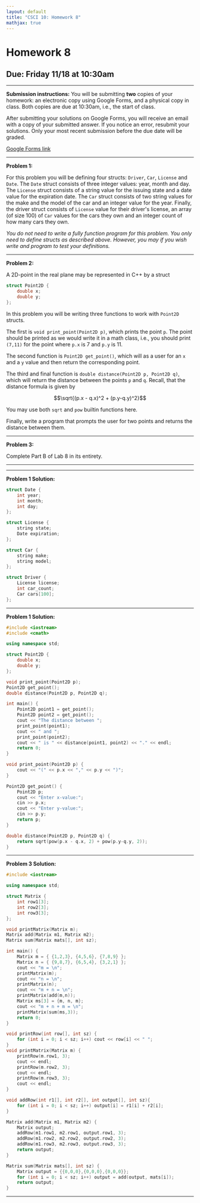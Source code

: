 ```yaml
---
layout: default
title: "CSCI 10: Homework 8"
mathjax: true
---
```


# Homework 8

## Due: Friday 11/18 at 10:30am

---

__Submission instructions:__ You will be submitting __two__ copies of your
homework: an electronic copy using Google Forms, and a physical copy in class.
Both copies are due at 10:30am, i.e., the start of class.

After submitting your solutions on Google Forms, you will receive an email with
a copy of your submitted answer. If you notice an error, resubmit your solutions.
Only your most recent submission before the due date will be graded.

[Google Forms link](https://docs.google.com/a/scu.edu/forms/d/e/1FAIpQLSclxPRl2_HbSZLRfFcB0syPsB6nq_kuCCCLCmdqhNIp3eXPSw/viewform)

---

__Problem 1:__

For this problem you will be defining four structs: `Driver`, `Car`, `License`
and `Date`. The `Date` struct consists of three integer values: year, month and day.
The `License` struct consists of a string value for the issuing state and a date
value for the expiration date. The `Car` struct consists of two string values for
the make and the model of the car and an integer value for the year. Finally, the
driver struct consists of `License` value for their driver's license, an array
(of size 100) of `Car` values for the cars they own and an integer count of how
many cars they own.

_You do not need to write a fully function program for this problem. You only
need to define structs as described above. However, you may if you wish write
and program to test your definitions._

---

__Problem 2:__

A 2D-point in the real plane may be represented in C++ by a struct

```cpp
struct Point2D {
    double x;
    double y;
};
```

In this problem you will be writing three functions to work with `Point2D` structs.

The first is `void print_point(Point2D p)`, which prints the point `p`. The point
should be printed as we would write it in a math class, i.e., you should print
`(7,11)` for the point where `p.x` is 7 and `p.y` is 11.

The second function is `Point2D get_point()`, which will as a user for an `x` and
a `y` value and then return the corresponding point.

The third and final function is `double distance(Point2D p, Point2D q)`, which
will return the distance between the points `p` and `q`. Recall, that the distance
formula is given by

$$\sqrt{(p.x - q.x)^2 + (p.y-q.y)^2}$$

You may use both `sqrt` and `pow` builtin functions here.

Finally, write a program that prompts the user for two points and returns the
distance between them.

---

__Problem 3:__

Complete Part B of Lab 8 in its entirety.

---

---

__Problem 1 Solution:__

```cpp
struct Date {
    int year;
    int month;
    int day;
};

struct License {
    string state;
    Date expiration;
};

struct Car {
    string make;
    string model;
};

struct Driver {
    License license;
    int car_count;
    Car cars[100];
};
```

---

__Problem 1 Solution:__

```cpp
#include <iostream>
#include <cmath>

using namespace std;

struct Point2D {
    double x;
    double y;
};

void print_point(Point2D p);
Point2D get_point();
double distance(Point2D p, Point2D q);

int main() {
    Point2D point1 = get_point();
    Point2D point2 = get_point();
    cout << "The distance between ";
    print_point(point1);
    cout << " and ";
    print_point(point2);
    cout << " is " << distance(point1, point2) << "." << endl;
    return 0;
}

void print_point(Point2D p) {
    cout << "(" << p.x << "," << p.y << ")";
}

Point2D get_point() {
    Point2D p;
    cout << "Enter x-value:";
    cin >> p.x;
    cout << "Enter y-value:";
    cin >> p.y;
    return p;
}

double distance(Point2D p, Point2D q) {
    return sqrt(pow(p.x - q.x, 2) + pow(p.y-q.y, 2));
}
```

---

__Problem 3 Solution:__

```cpp
#include <iostream>

using namespace std;

struct Matrix {
    int row1[3];
    int row2[3];
    int row3[3];
};

void printMatrix(Matrix m);
Matrix add(Matrix m1, Matrix m2);
Matrix sum(Matrix mats[], int sz);

int main() {
    Matrix m = { {1,2,3}, {4,5,6}, {7,8,9} };
    Matrix n = { {9,8,7}, {6,5,4}, {3,2,1} };
    cout << "m = \n";
    printMatrix(m);
    cout << "n = \n";
    printMatrix(n);
    cout << "m + n = \n";
    printMatrix(add(m,n));
    Matrix ms[3] = {m, n, m};
    cout << "m + n + m = \n";
    printMatrix(sum(ms,3));
    return 0;
}

void printRow(int row[], int sz) {
    for (int i = 0; i < sz; i++) cout << row[i] << " ";
}
void printMatrix(Matrix m) {
    printRow(m.row1, 3);
    cout << endl;
    printRow(m.row2, 3);
    cout << endl;
    printRow(m.row3, 3);
    cout << endl;
}

void addRow(int r1[], int r2[], int output[], int sz){
    for (int i = 0; i < sz; i++) output[i] = r1[i] + r2[i];
}

Matrix add(Matrix m1, Matrix m2) {
    Matrix output;
    addRow(m1.row1, m2.row1, output.row1, 3);
    addRow(m1.row2, m2.row2, output.row2, 3);
    addRow(m1.row3, m2.row3, output.row3, 3);
    return output;
}

Matrix sum(Matrix mats[], int sz) {
    Matrix output = {{0,0,0},{0,0,0},{0,0,0}};
    for (int i = 0; i < sz; i++) output = add(output, mats[i]);
    return output;
}
```

---
